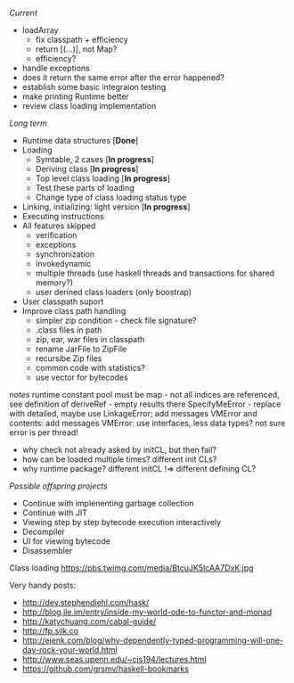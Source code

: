 *Current*
* loadArray
  * fix classpath + efficiency
  * return [(…)], not Map?
  * efficiency?
* handle exceptions
 * does it return the same error after the error happened?
 * establish some basic integraion testing
 * make printing Runtime better
 * review class loading implementation
 

*Long term*
* Runtime data structures [**Done**]
* Loading
  * Symtable, 2 cases [**In progress**]
  * Deriving class [**In progress**]
  * Top level class loading [**In progress**]
  * Test these parts of loading
  * Change type of class loading status type
* Linking, initializing: light version [**In progress**]
* Executing instructions
* All features skipped
  * verification
  * exceptions
  * synchronization
  * invokedynamic
  * multiple threads (use haskell threads and transactions for shared memory?)
  * user derined class loaders (only boostrap)
* User classpath suport
* Improve class path handling
  * simpler zip condition - check file signature?
  * .class files in path
  * zip, ear, war files in classpath
  * rename JarFile to ZipFile
  * recursibe Zip files
  * common code with statistics?
  * use vector for bytecodes

*notes*
runtime constant pool must be map
	- not all indices are referenced, see definition of deriveRef - empty results there
SpecifyMeError - replace with detailed, maybe use LinkageError; add messages
VMError and contents: add messages
VMError: use interfaces, less data types? not sure
error is per thread!


- why check not already asked by initCL, but then fail?
- how can be loaded multiple times? different init CLs?
- why runtime package? different initCL !=> different defining CL?


*Possible offspring projects*
* Continue with implenenting garbage collection
* Continue with JIT
* Viewing step by step bytecode execution interactively
* Decompiler
* UI for viewing bytecode
* Disassembler


Class loading https://pbs.twimg.com/media/BtcuJK5IcAA7DxK.jpg

Very handy posts:
* http://dev.stephendiehl.com/hask/
* http://blog.jle.im/entry/inside-my-world-ode-to-functor-and-monad
* http://katychuang.com/cabal-guide/
* http://fp.silk.co
* http://ejenk.com/blog/why-dependently-typed-programming-will-one-day-rock-your-world.html
* http://www.seas.upenn.edu/~cis194/lectures.html
* https://github.com/grsmv/haskell-bookmarks
